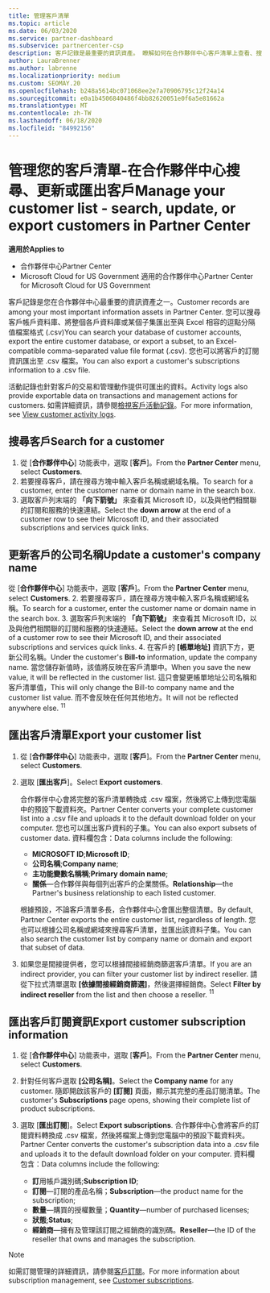 ```yaml
---
title: 管理客戶清單
ms.topic: article
ms.date: 06/03/2020
ms.service: partner-dashboard
ms.subservice: partnercenter-csp
description: 客戶記錄是最重要的資訊資產。 瞭解如何在合作夥伴中心客戶清單上查看、搜尋、更新、& 匯出資訊。
author: LauraBrenner
ms.author: labrenne
ms.localizationpriority: medium
ms.custom: SEOMAY.20
ms.openlocfilehash: b248a5614bc071068ee2e7a70906795c12f24a14
ms.sourcegitcommit: e0a1b4506840486f4bb82620051e0f6a5e81662a
ms.translationtype: MT
ms.contentlocale: zh-TW
ms.lasthandoff: 06/18/2020
ms.locfileid: "84992156"
---
```

# <a name="manage-your-customer-list---search-update-or-export-customers-in-partner-center"></a><span data-ttu-id="f1530-104">管理您的客戶清單-在合作夥伴中心搜尋、更新或匯出客戶</span><span class="sxs-lookup"><span data-stu-id="f1530-104">Manage your customer list - search, update, or export customers in Partner Center</span></span>

<span data-ttu-id="f1530-105">**適用於**</span><span class="sxs-lookup"><span data-stu-id="f1530-105">**Applies to**</span></span>

- <span data-ttu-id="f1530-106">合作夥伴中心</span><span class="sxs-lookup"><span data-stu-id="f1530-106">Partner Center</span></span>
- <span data-ttu-id="f1530-107">Microsoft Cloud for US Government 適用的合作夥伴中心</span><span class="sxs-lookup"><span data-stu-id="f1530-107">Partner Center for Microsoft Cloud for US Government</span></span>

<span data-ttu-id="f1530-108">客戶記錄是您在合作夥伴中心最重要的資訊資產之一。</span><span class="sxs-lookup"><span data-stu-id="f1530-108">Customer records are among your most important information assets in Partner Center.</span></span> <span data-ttu-id="f1530-109">您可以搜尋客戶帳戶資料庫、將整個各戶資料庫或某個子集匯出至與 Excel 相容的逗點分隔值檔案格式 (.csv)</span><span class="sxs-lookup"><span data-stu-id="f1530-109">You can search your database of customer accounts, export the entire customer database, or export a subset, to an Excel-compatible comma-separated value file format (.csv).</span></span> <span data-ttu-id="f1530-110">您也可以將客戶的訂閱資訊匯出至 .csv 檔案。</span><span class="sxs-lookup"><span data-stu-id="f1530-110">You can also export a customer's subscriptions information to a .csv file.</span></span>

<span data-ttu-id="f1530-111">活動記錄也針對客戶的交易和管理動作提供可匯出的資料。</span><span class="sxs-lookup"><span data-stu-id="f1530-111">Activity logs also provide exportable data on transactions and management actions for customers.</span></span> <span data-ttu-id="f1530-112">如需詳細資訊，請參閱[檢視客戶活動記錄](activity-logs.md)。</span><span class="sxs-lookup"><span data-stu-id="f1530-112">For more information, see [View customer activity logs](activity-logs.md).</span></span>

## <a name="search-for-a-customer"></a><span data-ttu-id="f1530-113">搜尋客戶</span><span class="sxs-lookup"><span data-stu-id="f1530-113">Search for a customer</span></span>

1.  <span data-ttu-id="f1530-114">從 [**合作夥伴中心**] 功能表中，選取 [**客戶**]。</span><span class="sxs-lookup"><span data-stu-id="f1530-114">From the **Partner Center** menu, select **Customers**.</span></span>
2.  <span data-ttu-id="f1530-115">若要搜尋客戶，請在搜尋方塊中輸入客戶名稱或網域名稱。</span><span class="sxs-lookup"><span data-stu-id="f1530-115">To search for a customer, enter the customer name or domain name in the search box.</span></span>
3.  <span data-ttu-id="f1530-116">選取客戶列末端的 **「向下箭號」** 來查看其 Microsoft ID，以及與他們相關聯的訂閱和服務的快速連結。</span><span class="sxs-lookup"><span data-stu-id="f1530-116">Select the **down arrow** at the end of a customer row to see their Microsoft ID, and their associated subscriptions and services quick links.</span></span>

## <a name="update-a-customers-company-name"></a><span data-ttu-id="f1530-117">更新客戶的公司名稱</span><span class="sxs-lookup"><span data-stu-id="f1530-117">Update a customer's company name</span></span>

<span data-ttu-id="f1530-118">從 [**合作夥伴中心**] 功能表中，選取 [**客戶**]。</span><span class="sxs-lookup"><span data-stu-id="f1530-118">From the **Partner Center** menu, select **Customers**.</span></span>
2.  <span data-ttu-id="f1530-119">若要搜尋客戶，請在搜尋方塊中輸入客戶名稱或網域名稱。</span><span class="sxs-lookup"><span data-stu-id="f1530-119">To search for a customer, enter the customer name or domain name in the search box.</span></span>
3.  <span data-ttu-id="f1530-120">選取客戶列末端的 **「向下箭號」** 來查看其 Microsoft ID，以及與他們相關聯的訂閱和服務的快速連結。</span><span class="sxs-lookup"><span data-stu-id="f1530-120">Select the **down arrow** at the end of a customer row to see their Microsoft ID, and their associated subscriptions and services quick links.</span></span>
4.  <span data-ttu-id="f1530-121">在客戶的 **\[帳單地址\]** 資訊下方，更新公司名稱。</span><span class="sxs-lookup"><span data-stu-id="f1530-121">Under the customer's **Bill-to** information, update the company name.</span></span> <span data-ttu-id="f1530-122">當您儲存新值時，該值將反映在客戶清單中。</span><span class="sxs-lookup"><span data-stu-id="f1530-122">When you save the new value, it will be reflected in the customer list.</span></span> <span data-ttu-id="f1530-123">這只會變更帳單地址公司名稱和客戶清單值，</span><span class="sxs-lookup"><span data-stu-id="f1530-123">This will only change the Bill-to company name and the customer list value.</span></span> <span data-ttu-id="f1530-124">而不會反映在任何其他地方。</span><span class="sxs-lookup"><span data-stu-id="f1530-124">It will not be reflected anywhere else.</span></span>
<span data-ttu-id="f1530-125"><sup>1</sup></span><span class="sxs-lookup"><span data-stu-id="f1530-125"><sup>1</sup></span></span>
## <a name="export-your-customer-list"></a><span data-ttu-id="f1530-126">匯出客戶清單</span><span class="sxs-lookup"><span data-stu-id="f1530-126">Export your customer list</span></span>

1. <span data-ttu-id="f1530-127">從 [**合作夥伴中心**] 功能表中，選取 [**客戶**]。</span><span class="sxs-lookup"><span data-stu-id="f1530-127">From the **Partner Center** menu, select **Customers**.</span></span>
2. <span data-ttu-id="f1530-128">選取 [**匯出客戶**]。</span><span class="sxs-lookup"><span data-stu-id="f1530-128">Select **Export customers**.</span></span>

   <span data-ttu-id="f1530-129">合作夥伴中心會將完整的客戶清單轉換成 .csv 檔案，然後將它上傳到您電腦中的預設下載資料夾。</span><span class="sxs-lookup"><span data-stu-id="f1530-129">Partner Center converts your complete customer list into a .csv file and uploads it to the default download folder on your computer.</span></span> <span data-ttu-id="f1530-130">您也可以匯出客戶資料的子集。</span><span class="sxs-lookup"><span data-stu-id="f1530-130">You can also export subsets of customer data.</span></span> <span data-ttu-id="f1530-131">資料欄包含：</span><span class="sxs-lookup"><span data-stu-id="f1530-131">Data columns include the following:</span></span>

   - <span data-ttu-id="f1530-132">**MICROSOFT ID**;</span><span class="sxs-lookup"><span data-stu-id="f1530-132">**Microsoft ID**;</span></span>
   - <span data-ttu-id="f1530-133">**公司名稱**;</span><span class="sxs-lookup"><span data-stu-id="f1530-133">**Company name**;</span></span>
   - <span data-ttu-id="f1530-134">**主功能變數名稱稱**;</span><span class="sxs-lookup"><span data-stu-id="f1530-134">**Primary domain name**;</span></span>
   - <span data-ttu-id="f1530-135">**關係**—合作夥伴與每個列出客戶的企業關係。</span><span class="sxs-lookup"><span data-stu-id="f1530-135">**Relationship**—the Partner's business relationship to each listed customer.</span></span>

    <span data-ttu-id="f1530-136">根據預設，不論客戶清單多長，合作夥伴中心會匯出整個清單。</span><span class="sxs-lookup"><span data-stu-id="f1530-136">By default, Partner Center exports the entire customer list, regardless of length.</span></span> <span data-ttu-id="f1530-137">您也可以根據公司名稱或網域來搜尋客戶清單，並匯出該資料子集。</span><span class="sxs-lookup"><span data-stu-id="f1530-137">You can also search the customer list by company name or domain and export that subset of data.</span></span>

3. <span data-ttu-id="f1530-138">如果您是間接提供者，您可以根據間接經銷商篩選客戶清單。</span><span class="sxs-lookup"><span data-stu-id="f1530-138">If you are an indirect provider, you can filter your customer list by indirect reseller.</span></span> <span data-ttu-id="f1530-139">請從下拉式清單選取 **\[依據間接經銷商篩選\]**，然後選擇經銷商。</span><span class="sxs-lookup"><span data-stu-id="f1530-139">Select **Filter by indirect reseller** from the list and then choose a reseller.</span></span>
<span data-ttu-id="f1530-140"><sup>1</sup></span><span class="sxs-lookup"><span data-stu-id="f1530-140"><sup>1</sup></span></span>

## <a name="export-customer-subscription-information"></a><span data-ttu-id="f1530-141">匯出客戶訂閱資訊</span><span class="sxs-lookup"><span data-stu-id="f1530-141">Export customer subscription information</span></span>

1. <span data-ttu-id="f1530-142">從 [**合作夥伴中心**] 功能表中，選取 [**客戶**]。</span><span class="sxs-lookup"><span data-stu-id="f1530-142">From the **Partner Center** menu, select **Customers**.</span></span>

2. <span data-ttu-id="f1530-143">針對任何客戶選取 **\[公司名稱\]**。</span><span class="sxs-lookup"><span data-stu-id="f1530-143">Select the **Company name** for any customer.</span></span> <span data-ttu-id="f1530-144">隨即開啟該客戶的 **\[訂閱\]** 頁面，顯示其完整的產品訂閱清單。</span><span class="sxs-lookup"><span data-stu-id="f1530-144">The customer's **Subscriptions** page opens, showing their complete list of product subscriptions.</span></span>

3. <span data-ttu-id="f1530-145">選取 [**匯出訂閱**]。</span><span class="sxs-lookup"><span data-stu-id="f1530-145">Select **Export subscriptions**.</span></span> <span data-ttu-id="f1530-146">合作夥伴中心會將客戶的訂閱資料轉換成 .csv 檔案，然後將檔案上傳到您電腦中的預設下載資料夾。</span><span class="sxs-lookup"><span data-stu-id="f1530-146">Partner Center converts the customer's subscription data into a .csv file and uploads it to the default download folder on your computer.</span></span> <span data-ttu-id="f1530-147">資料欄包含：</span><span class="sxs-lookup"><span data-stu-id="f1530-147">Data columns include the following:</span></span>
   - <span data-ttu-id="f1530-148">**訂**用帳戶識別碼;</span><span class="sxs-lookup"><span data-stu-id="f1530-148">**Subscription ID**;</span></span>
   - <span data-ttu-id="f1530-149">**訂閱**—訂閱的產品名稱；</span><span class="sxs-lookup"><span data-stu-id="f1530-149">**Subscription**—the product name for the subscription;</span></span>
   - <span data-ttu-id="f1530-150">**數量**—購買的授權數量；</span><span class="sxs-lookup"><span data-stu-id="f1530-150">**Quantity**—number of purchased licenses;</span></span>
   - <span data-ttu-id="f1530-151">**狀態**;</span><span class="sxs-lookup"><span data-stu-id="f1530-151">**Status**;</span></span>
   - <span data-ttu-id="f1530-152">**經銷商**—擁有及管理該訂閱之經銷商的識別碼。</span><span class="sxs-lookup"><span data-stu-id="f1530-152">**Reseller**—the ID of the reseller that owns and manages the subscription.</span></span>

> [!NOTE]  
> <span data-ttu-id="f1530-153">如需訂閱管理的詳細資訊，請參閱[客戶訂閱](customer-subscriptions.md)。</span><span class="sxs-lookup"><span data-stu-id="f1530-153">For more information about subscription management, see [Customer subscriptions](customer-subscriptions.md).</span></span>
